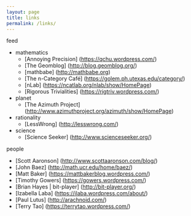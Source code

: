 ```yaml
---
layout: page
title: links
permalink: /links/
---
```


feed

- mathematics
    + [Annoying Precision] (https://qchu.wordpress.com/)
    + [The Geomblog] (http://blog.geomblog.org/)
    + [mathbabe] (http://mathbabe.org)
    + [The n-Category Café] (https://golem.ph.utexas.edu/category/)
    + [nLab] (https://ncatlab.org/nlab/show/HomePage)
    + [Rigorous Trivialities] (https://rigtriv.wordpress.com/)
- planet
    + [The Azimuth Project] (http://www.azimuthproject.org/azimuth/show/HomePage)
- rationality
    + [LessWrong] (http://lesswrong.com/)
- science
    + [Science Seeker] (http://www.scienceseeker.org/)

people

- [Scott Aaronson] (http://www.scottaaronson.com/blog/)
- [John Baez] (http://math.ucr.edu/home/baez/)
- [Matt Baker] (https://mattbakerblog.wordpress.com/)
- [Timothy Gowers] (https://gowers.wordpress.com/)
- [Brian Hayes | bit-player] (http://bit-player.org/)
- [Izabella Laba] (https://ilaba.wordpress.com/about/)
- [Paul Lutus] (http://arachnoid.com/)
- [Terry Tao] (https://terrytao.wordpress.com/)
